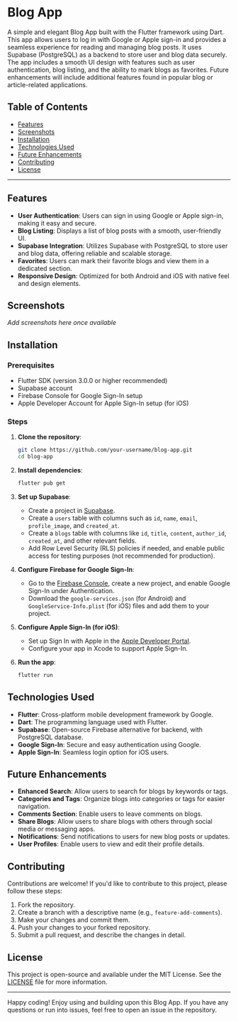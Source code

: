 # Blog App

A simple and elegant Blog App built with the Flutter framework using Dart. This app allows users to log in with Google or Apple sign-in and provides a seamless experience for reading and managing blog posts. It uses Supabase (PostgreSQL) as a backend to store user and blog data securely. The app includes a smooth UI design with features such as user authentication, blog listing, and the ability to mark blogs as favorites. Future enhancements will include additional features found in popular blog or article-related applications.

## Table of Contents
- [Features](#features)
- [Screenshots](#screenshots)
- [Installation](#installation)
- [Technologies Used](#technologies-used)
- [Future Enhancements](#future-enhancements)
- [Contributing](#contributing)
- [License](#license)

---

## Features
- **User Authentication**: Users can sign in using Google or Apple sign-in, making it easy and secure.
- **Blog Listing**: Displays a list of blog posts with a smooth, user-friendly UI.
- **Supabase Integration**: Utilizes Supabase with PostgreSQL to store user and blog data, offering reliable and scalable storage.
- **Favorites**: Users can mark their favorite blogs and view them in a dedicated section.
- **Responsive Design**: Optimized for both Android and iOS with native feel and design elements.

## Screenshots
*Add screenshots here once available*

## Installation

### Prerequisites
- Flutter SDK (version 3.0.0 or higher recommended)
- Supabase account
- Firebase Console for Google Sign-In setup
- Apple Developer Account for Apple Sign-In setup (for iOS)

### Steps
1. **Clone the repository**:
   ```bash
   git clone https://github.com/your-username/blog-app.git
   cd blog-app
   ```

2. **Install dependencies**:
   ```bash
   flutter pub get
   ```

3. **Set up Supabase**:
   - Create a project in [Supabase](https://supabase.io).
   - Create a `users` table with columns such as `id`, `name`, `email`, `profile_image`, and `created_at`.
   - Create a `blogs` table with columns like `id`, `title`, `content`, `author_id`, `created_at`, and other relevant fields.
   - Add Row Level Security (RLS) policies if needed, and enable public access for testing purposes (not recommended for production).

4. **Configure Firebase for Google Sign-In**:
   - Go to the [Firebase Console](https://console.firebase.google.com/), create a new project, and enable Google Sign-In under Authentication.
   - Download the `google-services.json` (for Android) and `GoogleService-Info.plist` (for iOS) files and add them to your project.

5. **Configure Apple Sign-In (for iOS)**:
   - Set up Sign In with Apple in the [Apple Developer Portal](https://developer.apple.com).
   - Configure your app in Xcode to support Apple Sign-In.

6. **Run the app**:
   ```bash
   flutter run
   ```

## Technologies Used
- **Flutter**: Cross-platform mobile development framework by Google.
- **Dart**: The programming language used with Flutter.
- **Supabase**: Open-source Firebase alternative for backend, with PostgreSQL database.
- **Google Sign-In**: Secure and easy authentication using Google.
- **Apple Sign-In**: Seamless login option for iOS users.

## Future Enhancements
- **Enhanced Search**: Allow users to search for blogs by keywords or tags.
- **Categories and Tags**: Organize blogs into categories or tags for easier navigation.
- **Comments Section**: Enable users to leave comments on blogs.
- **Share Blogs**: Allow users to share blogs with others through social media or messaging apps.
- **Notifications**: Send notifications to users for new blog posts or updates.
- **User Profiles**: Enable users to view and edit their profile details.

## Contributing
Contributions are welcome! If you'd like to contribute to this project, please follow these steps:
1. Fork the repository.
2. Create a branch with a descriptive name (e.g., `feature-add-comments`).
3. Make your changes and commit them.
4. Push your changes to your forked repository.
5. Submit a pull request, and describe the changes in detail.

## License
This project is open-source and available under the MIT License. See the [LICENSE](LICENSE) file for more information.

---

Happy coding! Enjoy using and building upon this Blog App. If you have any questions or run into issues, feel free to open an issue in the repository.
